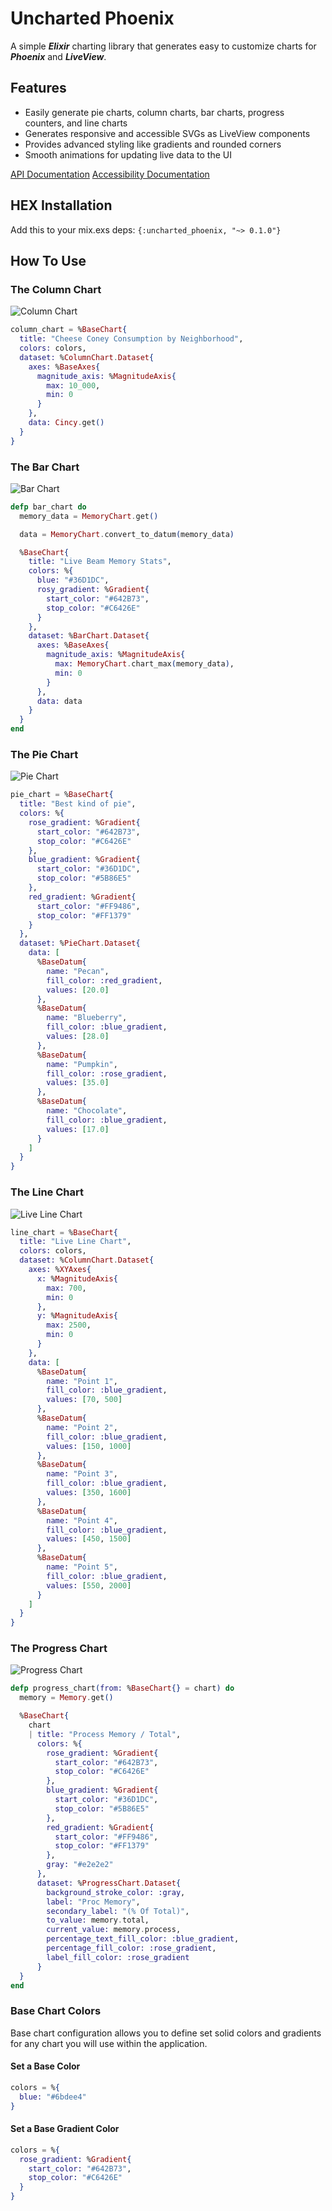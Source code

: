 # Uncharted Phoenix
A simple ***Elixir*** charting library that generates easy to customize charts for ***Phoenix*** and ***LiveView***.

## Features
- Easily generate pie charts, column charts, bar charts, progress counters, and line charts
- Generates responsive and accessible SVGs as LiveView components
- Provides advanced styling like gradients and rounded corners
- Smooth animations for updating live data to the UI

[API Documentation](https://hexdocs.pm/uncharted_phoenix/)
[Accessibility Documentation](/docs/Accessibility.md)

## HEX Installation
Add this to your mix.exs deps:
``` {:uncharted_phoenix, "~> 0.1.0"} ```

## How To Use

### The Column Chart
![Column Chart](assets/images/column-chart.jpg "Column Chart")

```elixir
column_chart = %BaseChart{
  title: "Cheese Coney Consumption by Neighborhood",
  colors: colors,
  dataset: %ColumnChart.Dataset{
    axes: %BaseAxes{
      magnitude_axis: %MagnitudeAxis{
        max: 10_000,
        min: 0
      }
    },
    data: Cincy.get()
  }
}
```

### The Bar Chart
![Bar Chart](assets/images/bar-chart.jpg "Bar Chart")
```elixir
defp bar_chart do
  memory_data = MemoryChart.get()

  data = MemoryChart.convert_to_datum(memory_data)

  %BaseChart{
    title: "Live Beam Memory Stats",
    colors: %{
      blue: "#36D1DC",
      rosy_gradient: %Gradient{
        start_color: "#642B73",
        stop_color: "#C6426E"
      }
    },
    dataset: %BarChart.Dataset{
      axes: %BaseAxes{
        magnitude_axis: %MagnitudeAxis{
          max: MemoryChart.chart_max(memory_data),
          min: 0
        }
      },
      data: data
    }
  }
end
```

### The Pie Chart
![Pie Chart](assets/images/pie-chart.jpg "Pie Chart")

```elixir
pie_chart = %BaseChart{
  title: "Best kind of pie",
  colors: %{
    rose_gradient: %Gradient{
      start_color: "#642B73",
      stop_color: "#C6426E"
    },
    blue_gradient: %Gradient{
      start_color: "#36D1DC",
      stop_color: "#5B86E5"
    },
    red_gradient: %Gradient{
      start_color: "#FF9486",
      stop_color: "#FF1379"
    }
  },
  dataset: %PieChart.Dataset{
    data: [
      %BaseDatum{
        name: "Pecan",
        fill_color: :red_gradient,
        values: [20.0]
      },
      %BaseDatum{
        name: "Blueberry",
        fill_color: :blue_gradient,
        values: [28.0]
      },
      %BaseDatum{
        name: "Pumpkin",
        fill_color: :rose_gradient,
        values: [35.0]
      },
      %BaseDatum{
        name: "Chocolate",
        fill_color: :blue_gradient,
        values: [17.0]
      }
    ]
  }
}
```

### The Line Chart
![Live Line Chart](assets/images/line-chart.jpg "Live Line Chart")

```elixir
line_chart = %BaseChart{
  title: "Live Line Chart",
  colors: colors,
  dataset: %ColumnChart.Dataset{
    axes: %XYAxes{
      x: %MagnitudeAxis{
        max: 700,
        min: 0
      },
      y: %MagnitudeAxis{
        max: 2500,
        min: 0
      }
    },
    data: [
      %BaseDatum{
        name: "Point 1",
        fill_color: :blue_gradient,
        values: [70, 500]
      },
      %BaseDatum{
        name: "Point 2",
        fill_color: :blue_gradient,
        values: [150, 1000]
      },
      %BaseDatum{
        name: "Point 3",
        fill_color: :blue_gradient,
        values: [350, 1600]
      },
      %BaseDatum{
        name: "Point 4",
        fill_color: :blue_gradient,
        values: [450, 1500]
      },
      %BaseDatum{
        name: "Point 5",
        fill_color: :blue_gradient,
        values: [550, 2000]
      }
    ]
  }
}
```

### The Progress Chart
![Progress Chart](assets/images/progress-chart.jpg "Progress Chart")
```elixir
defp progress_chart(from: %BaseChart{} = chart) do
  memory = Memory.get()

  %BaseChart{
    chart
    | title: "Process Memory / Total",
      colors: %{
        rose_gradient: %Gradient{
          start_color: "#642B73",
          stop_color: "#C6426E"
        },
        blue_gradient: %Gradient{
          start_color: "#36D1DC",
          stop_color: "#5B86E5"
        },
        red_gradient: %Gradient{
          start_color: "#FF9486",
          stop_color: "#FF1379"
        },
        gray: "#e2e2e2"
      },
      dataset: %ProgressChart.Dataset{
        background_stroke_color: :gray,
        label: "Proc Memory",
        secondary_label: "(% Of Total)",
        to_value: memory.total,
        current_value: memory.process,
        percentage_text_fill_color: :blue_gradient,
        percentage_fill_color: :rose_gradient,
        label_fill_color: :rose_gradient
      }
  }
end
```

### Base Chart Colors
Base chart configuration allows you to define set solid colors and gradients for any chart you will use within the application.

#### Set a Base Color

```elixir
colors = %{
  blue: "#6bdee4"
}
```

#### Set a Base Gradient Color
```elixir
colors = %{
  rose_gradient: %Gradient{
    start_color: "#642B73",
    stop_color: "#C6426E"
  }
}
```
